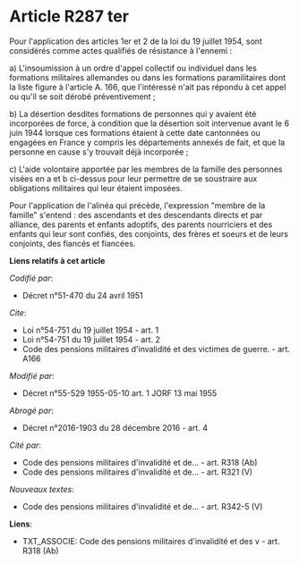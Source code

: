 # Article R287 ter

Pour l'application des articles 1er et 2 de la loi du 19 juillet 1954, sont considérés comme actes qualifiés de résistance à
l'ennemi :

a) L'insoumission à un ordre d'appel collectif ou individuel dans les formations militaires allemandes ou dans les formations
paramilitaires dont la liste figure à l'article A. 166, que l'intéressé n'ait pas répondu à cet appel ou qu'il se soit dérobé
préventivement ;

b) La désertion desdites formations de personnes qui y avaient été incorporées de force, à condition que la désertion soit
intervenue avant le 6 juin 1944 lorsque ces formations étaient à cette date cantonnées ou engagées en France y compris les
départements annexés de fait, et que la personne en cause s'y trouvait déjà incorporée ;

c) L'aide volontaire apportée par les membres de la famille des personnes visées en a et b ci-dessus pour leur permettre de
se soustraire aux obligations militaires qui leur étaient imposées.

Pour l'application de l'alinéa qui précède, l'expression "membre de la famille" s'entend : des ascendants et des descendants
directs et par alliance, des parents et enfants adoptifs, des parents nourriciers et des enfants qui leur sont confiés, des
conjoints, des frères et soeurs et de leurs conjoints, des fiancés et fiancées.

**Liens relatifs à cet article**

_Codifié par_:

  - Décret n°51-470 du 24 avril 1951

_Cite_:

  - Loi n°54-751 du 19 juillet 1954 - art. 1
  - Loi n°54-751 du 19 juillet 1954 - art. 2
  - Code des pensions militaires d'invalidité et des victimes de guerre. - art. A166

_Modifié par_:

  - Décret n°55-529 1955-05-10 art. 1 JORF 13 mai 1955

_Abrogé par_:

  - Décret n°2016-1903 du 28 décembre 2016 - art. 4

_Cité par_:

  - Code des pensions militaires d'invalidité et de... - art. R318 (Ab)
  - Code des pensions militaires d'invalidité et de... - art. R321 (V)

_Nouveaux textes_:

  - Code des pensions militaires d'invalidité et de... - art. R342-5 (V)

**Liens**:

  - TXT_ASSOCIE: Code des pensions militaires d'invalidité et des v - art. R318 (Ab)
